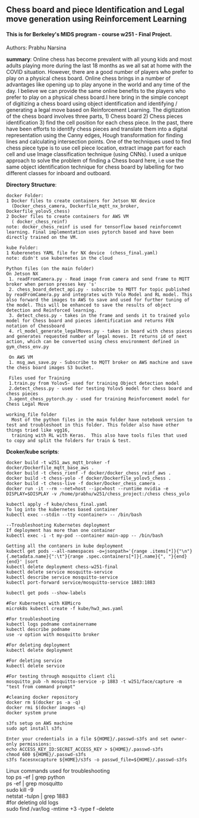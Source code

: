 ## Chess board and piece Identification and Legal move generation using Reinforcement Learning
#### This is for Berkeley's MIDS program - course w251 - Final Project.

Authors: Prabhu Narsina

<b>summary</b>: Online chess has become prevalent with all young kids and most adults playing more during the last 18 months as we all sat at home with the COVID situation. However, there are a good number of players who prefer to play on a physical chess board. Online chess brings in a number of advantages like opening up to play anyone in the world and any time of the day. I believe we can provide the same online benefits to the players who prefer to play on a physical chess board.I here bring in the simple concept of digitizing a chess board using object identification and identifying / generating a legal move based on Reinforcement Learning. The digitization of the chess board involves three parts, 1) Chess board  2) Chess pieces identification 3) find the cell position for each chess piece. In the past, there have been efforts to identify chess pieces and translate them into a digital representation using the Canny edges, Hough transformation for finding lines and calculating intersection points. One of the techniques used to find chess piece type is to use cell piece location, extract image part for each cell and use Image classification technique (using CNNs).  I used a unique approach to solve the problem of finding a Chess board here, i.e use the same object identification technique for chess board by labelling for two different classes for inboard and outboard.

<b>Directory Structure</b>:    
  
    docker Folder:  
    1 Docker files to create containers for Jetson NX device 
      (Docker_chess_camera, Dockerfile_mqtt_nx_broker, Dockerfile_yolov5_chess)  
    2 Docker files to create containers for AWS VM  
      ( docker_chess_reinf)  
    note: docker_chess_reinf is used for tensorflow based reinforcemnt learning. Final implementation uses pytorch based and have been directly trained on the VM.
    
    kube Folder:  
    1 Kuberenetes YAML file for NX device  (chess_final.yaml)
    note: didn't use kubernetes in the cloud

    Python files (on the main folder)
    On Jetson NX
     1. readFromCamera.py - Read image from camera and send frame to MQTT broker when person presses key 's'  
     2. chess_board_detect_api.py - subscribe to MQTT for topic published by readFromCamera.py and integrates with Yolo Model and RL model. This also forward the images to AWS to save and used for further tuning of the model. This will be enhanced to save the results of object detection and Reinforced learning.
     3. detect_chess.py - takes in the frame and sends it to trained yolo model for Chess board and pieces identification and returns FEN notation of Chessboard
     4. rl_model_generate_legalMoves.py - takes in board with chess pieces and generates requested number of legal moves. It returns id of next action, which can be converted using chess environment defined in gym_chess_env.py
             
     On AWS VM 
     1. msg_aws_save.py - Subscribe to MQTT broker on AWS machine and save the chess board images S3 bucket.
     
     Files used for Training
     1.train.py from Yolov5- used for training Object detection model 
     2.detect_chess.py - used for testing Yolov5 model for chess board and chess pieces
     3.agent_chess_pytorch.py - used for training Reinforcement model for Chess Legal Move
     
    working_file folder
      Most of the python files in the main folder have notebook version to test and troubleshoot in this folder. This folder also have other things tried like vgg16,  
      training with RL with Keras.  This also have tools files that used to copy and split the folders for train & test.
     
   
<b>Dcoker/kube scripts</b>:    
  
    docker build -t w251_aws_mqtt_broker -f docker/Dockerfile_mqtt_base_aws .  
    docker build -t chess_rienf -f docker/docker_chess_reinf_aws .  
    docker build -t chess-yolo -f docker/Dockerfile_yolov5_chess .  
    docker build -t chess-live -f docker/Docker_chess_camera .  
    docker run -it --rm --net=host --ipc=host --runtime nvidia -e DISPLAY=$DISPLAY -v /home/prabhu/w251/chess_project:/chess chess_yolo  

    kubectl apply -f kube/chess_final.yaml  
    To log into the kubernetes based container  
    kubectl exec --stdin --tty <container> -- /bin/bash  
    
    --Troubleshooting Kubernetes deployment  
    If deployment has more than one container  
    kubectl exec -i -t my-pod --container main-app -- /bin/bash  

    Getting all the contaners in kube deployment  
    kubectl get pods --all-namespaces -o=jsonpath='{range .items[*]}{"\n"}{.metadata.name}{":\t"}{range .spec.containers[*]}{.name}{", "}{end}{end}' |sort  
    kubectl delete deployment chess-w251-final  
    kubectl delete service mosquitto-service  
    kubectl describe service mosquitto-service  
    kubectl port-forward service/mosquitto-service 1883:1883  
 
    kubectl get pods --show-labels  

    #For Kubernetes with K8Micro
    microk8s kubectl create -f kube/hw3_aws.yaml

    #For troubleshooting
    kubectl logs podname containername
    kubectl describe podname
    use -v option with mosquitto broker

    #For deleting deployment
    kubectl delete deployment

    #For deleting service
    kubectl delete service

    #For testing through mosquitto client cli
    mosquitto_pub -h mosquitto-service -p 1883 -t w251/face/capture -m "test from command prompt"

    #cleaning docker repository
    docker rm $(docker ps -a -q)
    docker rmi $(docker images -q)
    docker system prune

    s3fs setup on AWS machine
    sudo apt install s3fs

    Enter your credentials in a file ${HOME}/.passwd-s3fs and set owner-only permissions:
    echo ACCESS_KEY_ID:SECRET_ACCESS_KEY > ${HOME}/.passwd-s3fs
    chmod 600 ${HOME}/.passwd-s3fs
    s3fs facesnxcapture ${HOME}/s3fs -o passwd_file=${HOME}/.passwd-s3fs

Linux commands used for troubleshooting  
    top ps -ef | grep python  
    ps -ef | grep mosquitto  
    sudo kill -9  
    netstat -tulpn | grep 1883  
    #for deleting old logs  
    sudo find /var/log -mtime +3 -type f -delete  









